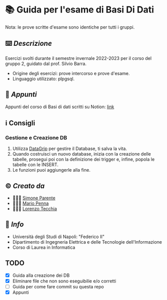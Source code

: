 # 📚 Guida per l'esame di Basi Di Dati
Nota: le prove scritte d'esame sono identiche per tutti i gruppi.

## ⌨️ *Descrizione*
Esercizi svolti durante il semestre invernale 2022-2023 per il corso del gruppo 2, guidato dal prof. Silvio Barra.
- Origine degli esercizi: prove intercorso e prove d'esame.
- Linguaggio utilizzato: plpgsql.

## 📑 *Appunti*
Appunti del corso di Basi di dati scritti su Notion: [link](https://simoneparente.notion.site/d7306c76270d4f6a9f0a0b3892a02aa3?v=2dfe3774303c43a0868d3b950b19a8d7)

## ℹ️ Consigli

### Gestione e Creazione DB
1. Utilizza [DataGrip](https://www.jetbrains.com/datagrip) per gestire il Database, ti salva la vita.
2. Quando costruisci un nuovo database, inizia con la creazione delle tabelle, prosegui poi con la definizione dei trigger e, infine, popola le tabelle con le INSERT.
3. Le funzioni puoi aggiungerle alla fine.

## ©️ *Creato da*
- 🧑🏻‍💻  [Simone Parente](https://github.com/simoneparente)
- 🧑🏻‍💻  [Mario Penna](https://github.com/bickpenna/)
- 🧑🏻‍💻  [Lorenzo Tecchia](https://github.com/lorenzotecchia)

## 🏬 *Info*
- Università degli Studi di Napoli: "Federico II" 
- Dipartimento di Ingegneria Elettrica e delle Tecnologie dell'Informazione
- Corso di Laurea in Informatica

## TODO

- [X] Guida alla creazione dei DB
- [X] Eliminare file che non sono eseguibilie e/o corretti
- [ ] Guida per come fare commit su questa repo
- [X] Appunti

